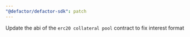 ```yaml
---
"@defactor/defactor-sdk": patch
---
```


Update the abi of the `erc20 collateral pool` contract to fix interest format
